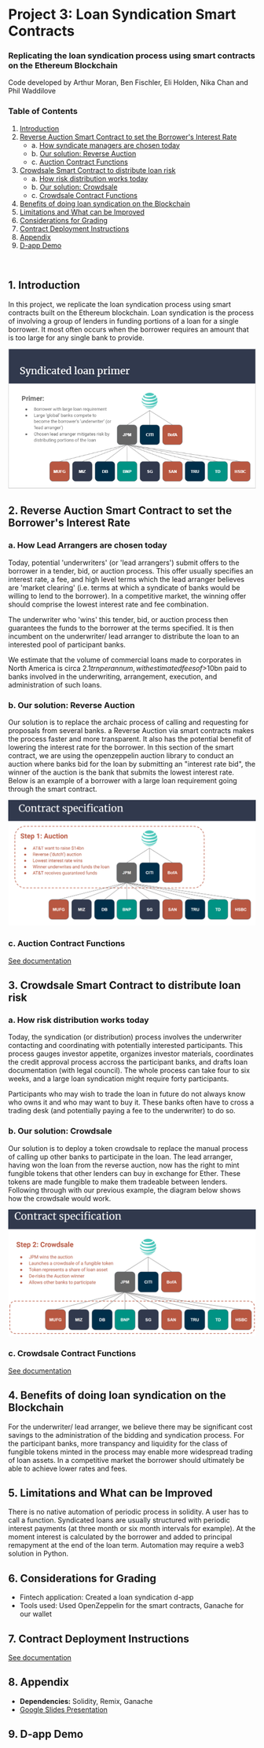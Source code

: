 # Project 3: Loan Syndication Smart Contracts
### Replicating the loan syndication process using smart contracts on the Ethereum Blockchain

Code developed by Arthur Moran, Ben Fischler, Eli Holden, Nika Chan and Phil Waddilove

### Table of Contents
1. [Introduction](#Introduction)
2. [Reverse Auction Smart Contract to set the Borrower's Interest Rate](#auction)
    - a. [How syndicate managers are chosen today](#manager)
    - b. [Our solution: Reverse Auction](#reverseauction)
    - c. [Auction Contract Functions](#auctionfunctions)
3. [Crowdsale Smart Contract to distribute loan risk](#crowdsale)
    - a. [How risk distribution works today](#distribution)
    - b. [Our solution: Crowdsale](#crowdsalecontract)
    - c. [Crowdsale Contract Functions](#crowdsalefunctions)  
4. [Benefits of doing loan syndication on the Blockchain](#blockchain)
5. [Limitations and What can be Improved](#Conclusion)
6. [Considerations for Grading](#Grading)
7. [Contract Deployment Instructions](#instructions)
8. [Appendix](#Appendix)
9. [D-app Demo](#Demo)

<p>&nbsp;</p>

## 1. Introduction <a name="Introduction"></a>
    
In this project, we replicate the loan syndication process using smart contracts built on the Ethereum blockchain.  Loan syndication is the process of involving a group of lenders in funding portions of a loan for a single borrower. It most often occurs when the borrower requires an amount that is too large for any single bank to provide. 

![Primer](Images/primer.png)

## 2. Reverse Auction Smart Contract to set the Borrower's Interest Rate <a name="auction"></a>

### a. How Lead Arrangers are chosen today <a name="manager"></a>

Today, potential 'underwriters' (or 'lead arrangers') submit offers to the borrower in a tender, bid, or auction process.  This offer usually specifies an interest rate, a fee, and high level terms which the lead arranger believes are 'market clearing' (i.e. terms at which a syndicate of banks would be willing to lend to the borrower).  In a competitive market, the winning offer should comprise the lowest interest rate and fee combination.

The underwriter who 'wins' this tender, bid, or auction process then guarantees the funds to the borrower at the terms specified.  It is then incumbent on the underwriter/ lead arranger to distribute the loan to an interested pool of participant banks.

We estimate that the volume of commercial loans made to corporates in North America is circa $2.1trn per annum, with estimated fees of >$10bn paid to banks involved in the underwriting, arrangement, execution, and administration of such loans.

### b. Our solution: Reverse Auction <a name="reverseauction"></a>

Our solution is to replace the archaic process of calling and requesting for proposals from several banks. a Reverse Auction via smart contracts makes the process faster and more transparent. It also has the potential benefit of lowering the interest rate for the borrower. In this section of the smart contract, we are using the openzeppelin auction library to conduct an auction where banks bid for the loan by submitting an "interest rate bid", the winner of the auction is the bank that submits the lowest interest rate. Below is an example of a borrower with a large loan requirement going through the smart contract.

![auction](Images/auction.png)


### c. Auction Contract Functions <a name="auctionfunctions"></a>

[See documentation](https://docs.google.com/document/d/1Fq932vwgDW1wLXijvU0Vx_opCvKC-jUVZYIqZnFBtMA/edit)

## 3. Crowdsale Smart Contract to distribute loan risk <a name="crowdsale"></a>

### a. How risk distribution works today <a name="distribution"></a>

Today, the syndication (or distribution) process involves the underwriter contacting and coordinating with potentially interested participants.  This process gauges investor appetite, organizes investor materials, coordinates the credit approval process accross the participant banks, and drafts loan documentation (with legal council).  The whole process can take four to six weeks, and a large loan syndication might require forty participants.

Participants who may wish to trade the loan in future do not always know who owns it and who may want to buy it.  These banks often have to cross a trading desk (and potentially paying a fee to the underwriter) to do so.

### b. Our solution: Crowdsale <a name="#crowdsalecontract"></a>

Our solution is to deploy a token crowdsale to replace the manual process of calling up other banks to participate in the loan. The lead arranger, having won the loan from the reverse auction, now has the right to mint fungible tokens that other lenders can buy in exchange for Ether. These tokens are made fungible to make them tradeable between lenders. Following through with our previous example, the diagram below shows how the crowdsale would work.

![crowdsale](Images/crowdsale.png)


### c. Crowdsale Contract Functions <a name="#crowdsalecontractfunctions"></a>

[See documentation](https://docs.google.com/document/d/1Fq932vwgDW1wLXijvU0Vx_opCvKC-jUVZYIqZnFBtMA/edit)

## 4. Benefits of doing loan syndication on the Blockchain <a name="blockchain"></a>

For the underwriter/ lead arranger, we believe there may be significant cost savings to the administration of the bidding and syndication process.  For the participant banks, more transpancy and liquidity for the class of fungible tokens minted in the process may enable more widespread trading of loan assets.  In a competitive market the borrower should ultimately be able to achieve lower rates and fees.  

## 5. Limitations and What can be Improved <a name="Conclusion"></a> 

There is no native automation of periodic process in solidity.  A user has to call a function.  Syndicated loans are usually structured with periodic interest payments (at three month or six month intervals for example).  At the moment interest is calculated by the borrower and added to principal remapyment at the end of the loan term.  Automation may require a web3 solution in Python.  

## 6. Considerations for Grading <a name="Grading"></a>

- Fintech application: Created a loan syndication d-app
- Tools used: Used OpenZeppelin for the smart contracts, Ganache for our wallet

## 7. Contract Deployment Instructions <a name="instructions"></a>

[See documentation](https://docs.google.com/document/d/1Fq932vwgDW1wLXijvU0Vx_opCvKC-jUVZYIqZnFBtMA/edit)

## 8. Appendix <a name="Appendix"></a>

- **Dependencies:** Solidity, Remix, Ganache
- [Google Slides Presentation](https://docs.google.com/presentation/d/1K1VmnZDQIOmeCtK0qjW2Ku28JNX6BfrWNBkMgs7LzBQ/edit#slide=id.gc7142b1278_0_83)

## 9. D-app Demo <a name="Demo"></a>


